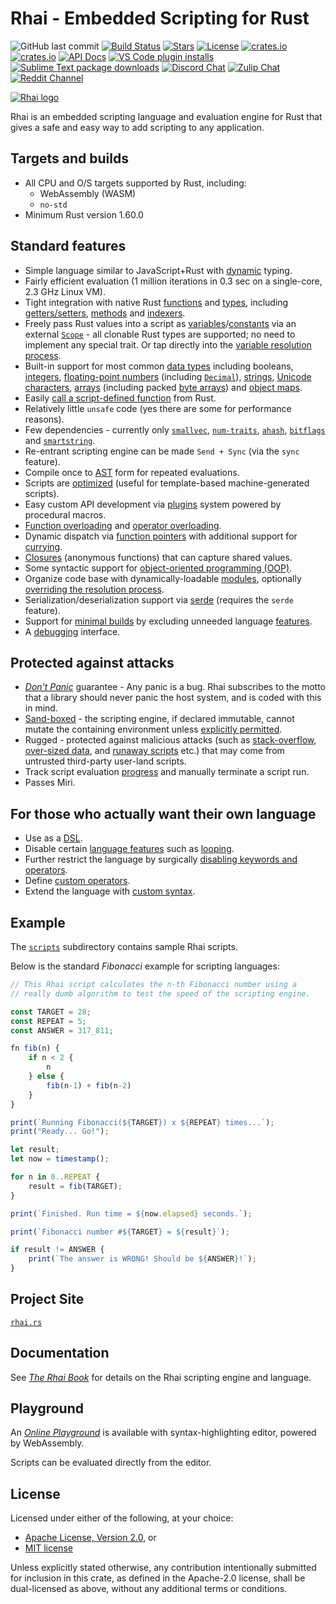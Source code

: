 Rhai - Embedded Scripting for Rust
==================================

![GitHub last commit](https://img.shields.io/github/last-commit/rhaiscript/rhai?logo=github)
[![Build Status](https://github.com/rhaiscript/rhai/workflows/Build/badge.svg)](https://github.com/rhaiscript/rhai/actions)
[![Stars](https://img.shields.io/github/stars/rhaiscript/rhai?logo=github)](https://github.com/rhaiscript/rhai)
[![License](https://img.shields.io/crates/l/rhai)](https://github.com/license/rhaiscript/rhai)
[![crates.io](https://img.shields.io/crates/v/rhai?logo=rust)](https://crates.io/crates/rhai/)
[![crates.io](https://img.shields.io/crates/d/rhai?logo=rust)](https://crates.io/crates/rhai/)
[![API Docs](https://docs.rs/rhai/badge.svg?logo=docs-rs)](https://docs.rs/rhai/)
[![VS Code plugin installs](https://img.shields.io/visual-studio-marketplace/i/rhaiscript.vscode-rhai?logo=visual-studio-code&label=vs%20code)](https://marketplace.visualstudio.com/items?itemName=rhaiscript.vscode-rhai)
[![Sublime Text package downloads](https://img.shields.io/packagecontrol/dt/Rhai.svg?logo=sublime-text&label=sublime%20text)](https://packagecontrol.io/packages/Rhai)
[![Discord Chat](https://img.shields.io/discord/767611025456889857.svg?logo=discord&label=discord)](https://discord.gg/HquqbYFcZ9)
[![Zulip Chat](https://img.shields.io/badge/zulip-join_chat-brightgreen.svg?logo=zulip)](https://rhaiscript.zulipchat.com)
[![Reddit Channel](https://img.shields.io/reddit/subreddit-subscribers/Rhai?logo=reddit&label=reddit)](https://www.reddit.com/r/Rhai)

[![Rhai logo](https://rhai.rs/book/images/logo/rhai-banner-transparent-colour.svg)](https://rhai.rs)

Rhai is an embedded scripting language and evaluation engine for Rust that gives a safe and easy way
to add scripting to any application.


Targets and builds
------------------

* All CPU and O/S targets supported by Rust, including:
  * WebAssembly (WASM)
  * `no-std`
* Minimum Rust version 1.60.0


Standard features
-----------------

* Simple language similar to JavaScript+Rust with [dynamic](https://rhai.rs/book/language/dynamic.html) typing.
* Fairly efficient evaluation (1 million iterations in 0.3 sec on a single-core, 2.3 GHz Linux VM).
* Tight integration with native Rust [functions](https://rhai.rs/book/rust/functions.html) and [types](https://rhai.rs/book/rust/custom-types.html), including [getters/setters](https://rhai.rs/book/rust/getters-setters.html), [methods](https://rhai.rs/book/rust/methods.html) and [indexers](https://rhai.rs/book/rust/indexers.html).
* Freely pass Rust values into a script as [variables](https://rhai.rs/book/language/variables.html)/[constants](https://rhai.rs/book/language/constants.html) via an external [`Scope`](https://rhai.rs/book/engine/scope.html) - all clonable Rust types are supported; no need to implement any special trait. Or tap directly into the [variable resolution process](https://rhai.rs/book/engine/var.html).
* Built-in support for most common [data types](https://rhai.rs/book/language/values-and-types.html) including booleans, [integers](https://rhai.rs/book/language/numbers.html), [floating-point numbers](https://rhai.rs/book/language/numbers.html) (including [`Decimal`](https://crates.io/crates/rust_decimal)), [strings](https://rhai.rs/book/language/strings-chars.html), [Unicode characters](https://rhai.rs/book/language/strings-chars.html), [arrays](https://rhai.rs/book/language/arrays.html) (including packed [byte arrays](https://rhai.rs/book/language/blobs.html)) and [object maps](https://rhai.rs/book/language/object-maps.html).
* Easily [call a script-defined function](https://rhai.rs/book/engine/call-fn.html) from Rust.
* Relatively little `unsafe` code (yes there are some for performance reasons).
* Few dependencies - currently only [`smallvec`](https://crates.io/crates/smallvec), [`num-traits`](https://crates.io/crates/num-traits), [`ahash`](https://crates.io/crates/ahash), [`bitflags`](https://crates.io/crates/bitflags) and [`smartstring`](https://crates.io/crates/smartstring).
* Re-entrant scripting engine can be made `Send + Sync` (via the `sync` feature).
* Compile once to [AST](https://rhai.rs/book/engine/compile.html) form for repeated evaluations.
* Scripts are [optimized](https://rhai.rs/book/engine/optimize) (useful for template-based machine-generated scripts).
* Easy custom API development via [plugins](https://rhai.rs/book/plugins) system powered by procedural macros.
* [Function overloading](https://rhai.rs/book/language/overload.html) and [operator overloading](https://rhai.rs/book/rust/operators.html).
* Dynamic dispatch via [function pointers](https://rhai.rs/book/language/fn-ptr.html) with additional support for [currying](https://rhai.rs/book/language/fn-curry.html).
* [Closures](https://rhai.rs/book/language/fn-closure.html) (anonymous functions) that can capture shared values.
* Some syntactic support for [object-oriented programming (OOP)](https://rhai.rs/book/patterns/oop.html).
* Organize code base with dynamically-loadable [modules](https://rhai.rs/book/language/modules), optionally [overriding the resolution process](https://rhai.rs/book/rust/modules/resolvers.html).
* Serialization/deserialization support via [serde](https://crates.io/crates/serde) (requires the `serde` feature).
* Support for [minimal builds](https://rhai.rs/book/start/builds/minimal.html) by excluding unneeded language [features](https://rhai.rs/book/start/features.html).
* A [debugging](https://rhai.rs/book/engine/debugging) interface.


Protected against attacks
-------------------------

* [_Don't Panic_](https://rhai.rs/book/safety/index.html#dont-panic-guarantee--any-panic-is-a-bug) guarantee - Any panic is a bug. Rhai subscribes to the motto that a library should never panic the host system, and is coded with this in mind.
* [Sand-boxed](https://rhai.rs/book/safety/sandbox.html) - the scripting engine, if declared immutable, cannot mutate the containing environment unless [explicitly permitted](https://rhai.rs/book/patterns/control.html).
* Rugged - protected against malicious attacks (such as [stack-overflow](https://rhai.rs/book/safety/max-call-stack.html), [over-sized data](https://rhai.rs/book/safety/max-string-size.html), and [runaway scripts](https://rhai.rs/book/safety/max-operations.html) etc.) that may come from untrusted third-party user-land scripts.
* Track script evaluation [progress](https://rhai.rs/book/safety/progress.html) and manually terminate a script run.
* Passes Miri.


For those who actually want their own language
----------------------------------------------

* Use as a [DSL](https://rhai.rs/book/engine/dsl.html).
* Disable certain [language features](https://rhai.rs/book/engine/options.html#language-features) such as [looping](https://rhai.rs/book/engine/disable-looping.html).
* Further restrict the language by surgically [disabling keywords and operators](https://rhai.rs/book/engine/disable-keywords.html).
* Define [custom operators](https://rhai.rs/book/engine/custom-op.html).
* Extend the language with [custom syntax](https://rhai.rs/book/engine/custom-syntax.html).


Example
-------

The [`scripts`](https://github.com/rhaiscript/rhai/tree/master/scripts) subdirectory contains sample Rhai scripts.

Below is the standard _Fibonacci_ example for scripting languages:

```ts
// This Rhai script calculates the n-th Fibonacci number using a
// really dumb algorithm to test the speed of the scripting engine.

const TARGET = 28;
const REPEAT = 5;
const ANSWER = 317_811;

fn fib(n) {
    if n < 2 {
        n
    } else {
        fib(n-1) + fib(n-2)
    }
}

print(`Running Fibonacci(${TARGET}) x ${REPEAT} times...`);
print("Ready... Go!");

let result;
let now = timestamp();

for n in 0..REPEAT {
    result = fib(TARGET);
}

print(`Finished. Run time = ${now.elapsed} seconds.`);

print(`Fibonacci number #${TARGET} = ${result}`);

if result != ANSWER {
    print(`The answer is WRONG! Should be ${ANSWER}!`);
}
```

Project Site
------------

[`rhai.rs`](https://rhai.rs)


Documentation
-------------

See [_The Rhai Book_](https://rhai.rs/book) for details on the Rhai scripting engine and language.


Playground
----------

An [_Online Playground_](https://rhai.rs/playground) is available with syntax-highlighting editor,
powered by WebAssembly.

Scripts can be evaluated directly from the editor.


License
-------

Licensed under either of the following, at your choice:

* [Apache License, Version 2.0](https://github.com/rhaiscript/rhai/blob/master/LICENSE-APACHE.txt), or
* [MIT license](https://github.com/rhaiscript/rhai/blob/master/LICENSE-MIT.txt)

Unless explicitly stated otherwise, any contribution intentionally submitted
for inclusion in this crate, as defined in the Apache-2.0 license, shall
be dual-licensed as above, without any additional terms or conditions.
